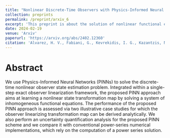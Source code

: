 ```yaml
---
title: "Nonlinear Discrete-Time Observers with Physics-Informed Neural Networks"
collection: preprints
permalink: /preprint/arxiv_6
excerpt: 'This preprint is about the solution of nonlinear functional equations associated with the observer state estimation via PINNs'
date: 2024-02-19
venue: 'Arxiv'
paperurl: 'https://arxiv.org/abs/2402.12360'
citation: 'Alvarez, H. V., Fabiani, G., Kevrekidis, I. G., Kazantzis, N., & Siettos, C. (2024). Nonlinear Discrete-Time Observers with Physics-Informed Neural Networks. arXiv preprint arXiv:2402.12360.'
---
```


Abstract
=====
We use Physics-Informed Neural Networks (PINNs) to solve the discrete-time nonlinear observer state estimation problem. Integrated within a single-step exact observer linearization framework, the proposed PINN approach aims at learning a nonlinear state transformation map by solving a system of inhomogeneous functional equations. The performance of the proposed PINN approach is assessed via two illustrative case studies for which the observer linearizing transformation map can be derived analytically. We also perform an uncertainty quantification analysis for the proposed PINN scheme and we compare it with conventional power-series numerical implementations, which rely on the computation of a power series solution.
